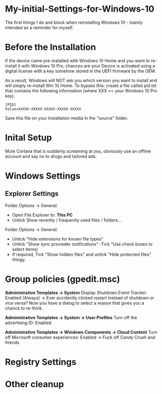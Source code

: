 # My-initial-Settings-for-Windows-10
The first things I do and block when reinstalling Windows 10 - mainly intended as a reminder for myself. 


# Before the Installation
If the device came pre-installed with Windows 10 Home and you want to re-install it with Windows 10 Pro, chances are your Device is activated using a digital license with a key somehow stored in the UEFI firmware by the OEM. 

As a result, Windows will NOT ask you which version you want to install and will simply re-install Win 10 Home. 
To bypass this: 
create a file called pid.txt that contains the following information (where XXX == your Windows 10 Pro key). 

``` 
[PID]
Value=XXXXX-XXXXX-XXXXX-XXXXX-XXXXX
```

Save this file on your Installation media in the "source" folder. 



# Inital Setup
Mute Cortana that is suddenly screaming at you, obviously use an offline account and say no to drugs and tailored ads. 

# Windows Settings

## Explorer Settings

Folder Options -> General: 
- Open File Explorer to: **This PC**
- Untick Show recently / frequently used files / folders...

Folder Options -> General: 
- Untick "Hide extensions for known file types"
- Untick "Show sync provieder notifications"
 -Tick "Use check boxes to select items)
- If required, Tick "Show hidden files" and untick "Hide protected files" thingy.


# Group policies (gpedit.msc)
**Administrative Templates -> System**
Display Shutdown Event Tracker: Enabled (Always)
-> Ever accidently clicked restart instead of shutdown or vice versa? Now you have a dialog to select a reason that gives you a chance to re-think. 



**Administrative Templates -> System -> User Profiles**
Turn off the advertising ID: Enabled


**Administrative Templates -> Windows Components -> Cloud Content**
Turn off Microsoft consumer experiences: Enabled
-> Fuck off Candy Crush and friends

# Registry Settings

# Other cleanup
